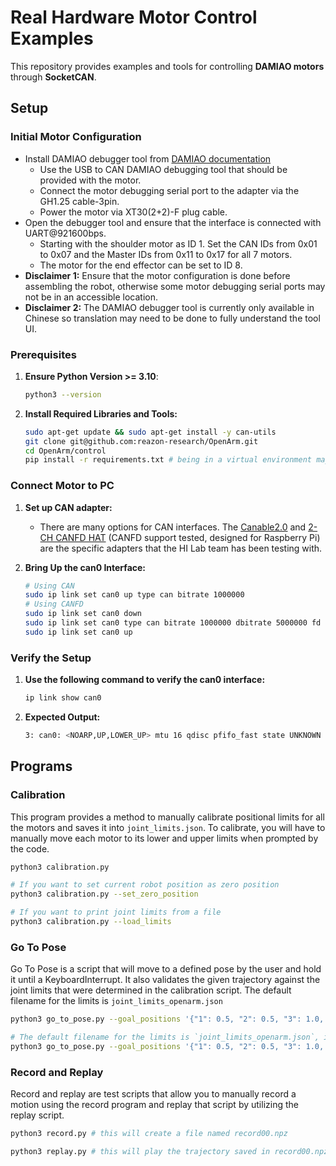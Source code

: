 # Real Hardware Motor Control Examples

This repository provides examples and tools for controlling **DAMIAO motors** through **SocketCAN**.

## Setup

### Initial Motor Configuration
- Install DAMIAO debugger tool from [DAMIAO documentation](https://github.com/dmBots/DAMIAO-Motor/blob/main/README_EN.md)
   - Use the USB to CAN DAMIAO debugging tool that should be provided with the motor.
   - Connect the motor debugging serial port to the adapter via the GH1.25 cable-3pin.
   - Power the motor via XT30(2+2)-F plug cable.
- Open the debugger tool and ensure that the interface is connected with UART@921600bps.
   - Starting with the shoulder motor as ID 1. Set the CAN IDs from 0x01 to 0x07 and the Master IDs from 0x11 to 0x17 for all 7 motors.
   - The motor for the end effector can be set to ID 8.
- **Disclaimer 1:** Ensure that the motor configuration is done before assembling the robot, otherwise some motor debugging serial ports may not be in an accessible location.
- **Disclaimer 2:** The DAMIAO debugger tool is currently only available in Chinese so translation may need to be done to fully understand the tool UI.

### Prerequisites

1. **Ensure Python Version >= 3.10**:

   ```bash
   python3 --version
   ```
2. **Install Required Libraries and Tools:**

    ```bash
    sudo apt-get update && sudo apt-get install -y can-utils
    git clone git@github.com:reazon-research/OpenArm.git
    cd OpenArm/control
    pip install -r requirements.txt # being in a virtual environment may help
    ```
### Connect Motor to PC
1. **Set up CAN adapter:**
   - There are many options for CAN interfaces. The [Canable2.0](https://canable.io/) and [2-CH CANFD HAT](https://www.waveshare.com/wiki/2-CH_CAN_FD_HAT) (CANFD support tested, designed for Raspberry Pi) are the specific adapters that the HI Lab team has been testing with.
3. **Bring Up the can0 Interface:**

    ```bash
    # Using CAN
    sudo ip link set can0 up type can bitrate 1000000
    # Using CANFD
    sudo ip link set can0 down
    sudo ip link set can0 type can bitrate 1000000 dbitrate 5000000 fd on
    sudo ip link set can0 up    
    ```
### Verify the Setup

1. **Use the following command to verify the can0 interface:**

    ```bash
    ip link show can0
2. **Expected Output:**
    ```bash
    3: can0: <NOARP,UP,LOWER_UP> mtu 16 qdisc pfifo_fast state UNKNOWN mode DEFAULT group default qlen
## Programs

### Calibration
This program provides a method to manually calibrate positional limits for all the motors and saves it into `joint_limits.json`. To calibrate, you will have to manually move each motor to its lower and upper limits when prompted by the code. 
```bash
python3 calibration.py

# If you want to set current robot position as zero position
python3 calibration.py --set_zero_position

# If you want to print joint limits from a file
python3 calibration.py --load_limits
```

### Go To Pose
Go To Pose is a script that will move to a defined pose by the user and hold it until a KeyboardInterrupt. It also validates the given trajectory against the joint limits that were determined in the calibration script. The default filename for the limits is `joint_limits_openarm.json`
```bash
python3 go_to_pose.py --goal_positions '{"1": 0.5, "2": 0.5, "3": 1.0, "4": 1.0, "5": -0.5, "6": 0.0, "7": 0.0}'

# The default filename for the limits is `joint_limits_openarm.json`, if you want to use an alternate file, do this command:
python3 go_to_pose.py --goal_positions '{"1": 0.5, "2": 0.5, "3": 1.0, "4": 1.0, "5": -0.5, "6": 0.0, "7": 0.0}' --filname "custom_limits.json"
```

### Record and Replay
Record and replay are test scripts that allow you to manually record a motion using the record program and replay that script by utilizing the replay script.
```bash
python3 record.py # this will create a file named record00.npz

python3 replay.py # this will play the trajectory saved in record00.npz
```
